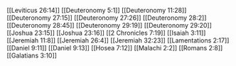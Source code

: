 [[Leviticus 26:14]]
[[Deuteronomy 5:1]]
[[Deuteronomy 11:28]]
[[Deuteronomy 27:15]]
[[Deuteronomy 27:26]]
[[Deuteronomy 28:2]]
[[Deuteronomy 28:45]]
[[Deuteronomy 29:19]]
[[Deuteronomy 29:20]]
[[Joshua 23:15]]
[[Joshua 23:16]]
[[2 Chronicles 7:19]]
[[Isaiah 3:11]]
[[Jeremiah 11:8]]
[[Jeremiah 26:4]]
[[Jeremiah 32:23]]
[[Lamentations 2:17]]
[[Daniel 9:11]]
[[Daniel 9:13]]
[[Hosea 7:12]]
[[Malachi 2:2]]
[[Romans 2:8]]
[[Galatians 3:10]]
